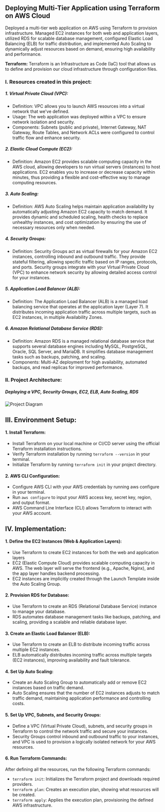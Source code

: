 ## Deploying Multi-Tier Application using Terraform on AWS Cloud

Deployed a multi-tier web application on AWS using Terraform to provision infrastructure. Managed EC2 instances for both web and application layers, utilized RDS for scalable database management, configured Elastic Load Balancing (ELB) for traffic distribution, and implemented Auto Scaling to dynamically adjust resources based on demand, ensuring high availability and performance.

**Terraform:** Terraform is an Infrastructure as Code (IaC) tool that allows us to define and provision our cloud infrastructure through configuration files. 

### I. Resources created in this project:
##### 1. Virtual Private Cloud (VPC):
- Definition: VPC allows you to launch AWS resources into a virtual network that we've defined.
- Usage: The web application was deployed within a VPC to ensure network isolation and security.
- Components: Subnets (public and private), Internet Gateway, NAT Gateway, Route Tables, and Network ACLs were configured to control traffic flow and enhance security.


##### 2. Elastic Cloud Compute (EC2):
- Definition: Amazon EC2 provides scalable computing capacity in the AWS cloud, allowing developers to run virtual servers (instances) to host applications. EC2 enables you to increase or decrease capacity within minutes, thus providing a flexible and cost-effective way to manage computing resources.


##### 3. Auto Scaling:
- Definition: AWS Auto Scaling helps maintain application availability by automatically adjusting Amazon EC2 capacity to match demand. It provides dynamic and scheduled scaling, health checks to replace unhealthy instances, and cost optimization by ensuring the use of necessary resources only when needed.


##### 4. Security Groups:
- Definition: Security Groups act as virtual firewalls for your Amazon EC2 instances, controlling inbound and outbound traffic. They provide stateful filtering, allowing specific traffic based on IP ranges, protocols, and ports. Security groups integrate with your Virtual Private Cloud (VPC) to enhance network security by allowing detailed access control for your instances.


##### 5. Application Load Balancer (ALB):
- Definition: The Application Load Balancer (ALB) is a managed load balancing service that operates at the application layer (Layer 7). It distributes incoming application traffic across multiple targets, such as EC2 instances, in multiple Availability Zones.


##### 6. Amazon Relational Database Service (RDS):
- Definition: Amazon RDS is a managed relational database service that supports several database engines including MySQL, PostgreSQL, Oracle, SQL Server, and MariaDB. It simplifies database management tasks such as backups, patching, and scaling.
- Components: Multi-AZ deployment for high availability, automated backups, and read replicas for improved performance.



### II. Project Architecture:
##### Deploying a VPC, Security Groups, EC2, ELB, Auto Scaling, RDS

![Project Diagram](https://github.com/ahsan598/provision_webapp_using_terraform/blob/main/processflow.png)


## III. Environment Setup:

#### 1. Install Terraform:
- Install Terraform on your local machine or CI/CD server using the official Terraform installation instructions.
- Verify Terraform installation by running `terraform --version` in your terminal.
- Initialize Terraform by running `terraform init` in your project directory.

#### 2. AWS CLI Configuration:
- Configure AWS CLI with your AWS credentials by running aws configure in your terminal.
- Run `aws configure` to input your AWS access key, secret key, region, and output format.
- AWS Command Line Interface (CLI) allows Terraform to interact with your AWS account.


## IV. Implementation:

#### 1. Define the EC2 Instances (Web & Application Layers):
- Use Terraform to create EC2 instances for both the web and application layers
- EC2 (Elastic Compute Cloud) provides scalable computing capacity in AWS. The web layer will serve the frontend
(e.g., Apache, Nginx), and the app layer handles backend processing.
- EC2 instances are implicitly created through the Launch Template inside the Auto Scaling Group.


#### 2. Provision RDS for Database:

- Use Terraform to create an RDS (Relational Database Service) instance to manage your database.
- RDS automates database management tasks like backups, patching, and scaling, providing a scalable and reliable database layer.


#### 3. Create an Elastic Load Balancer (ELB):

- Use Terraform to create an ELB to distribute incoming traffic across multiple EC2 instances.
- ELB automatically distributes incoming traffic across multiple targets (EC2 instances), improving availability and fault tolerance.


#### 4. Set Up Auto Scaling:

- Create an Auto Scaling Group to automatically add or remove EC2 instances based on traffic demand.
- Auto Scaling ensures that the number of EC2 instances adjusts to match traffic demand, maintaining application performance and controlling costs.


#### 5. Set Up VPC, Subnets, and Security Groups:

- Define a VPC (Virtual Private Cloud), subnets, and security groups in Terraform to control the network traffic and secure your instances.
- Security Groups control inbound and outbound traffic to your instances, and VPC is used to provision a logically isolated network for your AWS resources.


#### 6. Run Terraform Commands:

After defining all the resources, run the following Terraform commands:
- `terraform init`: Initializes the Terraform project and downloads required providers.
- `terraform plan`: Creates an execution plan, showing what resources will be created.
- `terraform apply`: Applies the execution plan, provisioning the defined AWS infrastructure.